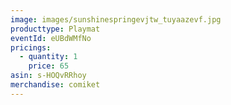 ```yaml
---
image: images/sunshinespringevjtw_tuyaazevf.jpg
producttype: Playmat
eventId: eUBdWMfNo
pricings:
  - quantity: 1
    price: 65
asin: s-HOQvRRhoy
merchandise: comiket
---
```

